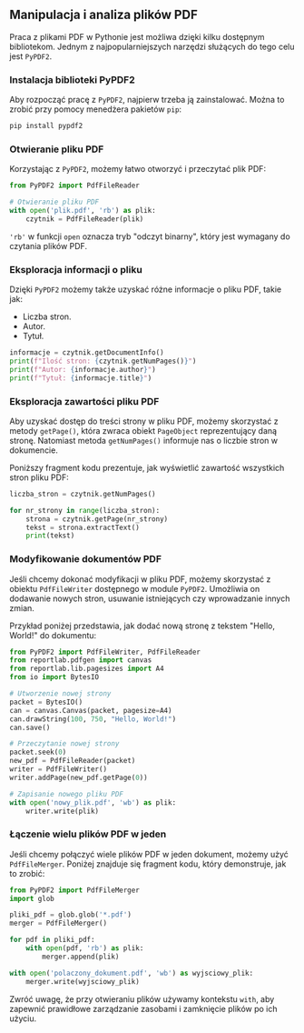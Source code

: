 ## Manipulacja i analiza plików PDF

Praca z plikami PDF w Pythonie jest możliwa dzięki kilku dostępnym bibliotekom. Jednym z najpopularniejszych narzędzi służących do tego celu jest `PyPDF2`.

### Instalacja biblioteki PyPDF2

Aby rozpocząć pracę z `PyPDF2`, najpierw trzeba ją zainstalować. Można to zrobić przy pomocy menedżera pakietów `pip`:

```bash
pip install pypdf2
```

### Otwieranie pliku PDF

Korzystając z `PyPDF2`, możemy łatwo otworzyć i przeczytać plik PDF:

```python
from PyPDF2 import PdfFileReader

# Otwieranie pliku PDF
with open('plik.pdf', 'rb') as plik:
    czytnik = PdfFileReader(plik)
```

`'rb'` w funkcji `open` oznacza tryb "odczyt binarny", który jest wymagany do czytania plików PDF.

### Eksploracja informacji o pliku

Dzięki `PyPDF2` możemy także uzyskać różne informacje o pliku PDF, takie jak:

- Liczba stron.
- Autor.
- Tytuł.

```python
informacje = czytnik.getDocumentInfo()
print(f"Ilość stron: {czytnik.getNumPages()}")
print(f"Autor: {informacje.author}")
print(f"Tytuł: {informacje.title}")
```

### Eksploracja zawartości pliku PDF

Aby uzyskać dostęp do treści strony w pliku PDF, możemy skorzystać z metody `getPage()`, która zwraca obiekt `PageObject` reprezentujący daną stronę. Natomiast metoda `getNumPages()` informuje nas o liczbie stron w dokumencie.

Poniższy fragment kodu prezentuje, jak wyświetlić zawartość wszystkich stron pliku PDF:

```python
liczba_stron = czytnik.getNumPages()

for nr_strony in range(liczba_stron):
    strona = czytnik.getPage(nr_strony)
    tekst = strona.extractText()
    print(tekst)
```

### Modyfikowanie dokumentów PDF

Jeśli chcemy dokonać modyfikacji w pliku PDF, możemy skorzystać z obiektu `PdfFileWriter` dostępnego w module `PyPDF2`. Umożliwia on dodawanie nowych stron, usuwanie istniejących czy wprowadzanie innych zmian.

Przykład poniżej przedstawia, jak dodać nową stronę z tekstem "Hello, World!" do dokumentu:

```python
from PyPDF2 import PdfFileWriter, PdfFileReader
from reportlab.pdfgen import canvas
from reportlab.lib.pagesizes import A4
from io import BytesIO

# Utworzenie nowej strony
packet = BytesIO()
can = canvas.Canvas(packet, pagesize=A4)
can.drawString(100, 750, "Hello, World!")
can.save()

# Przeczytanie nowej strony
packet.seek(0)
new_pdf = PdfFileReader(packet)
writer = PdfFileWriter()
writer.addPage(new_pdf.getPage(0))

# Zapisanie nowego pliku PDF
with open('nowy_plik.pdf', 'wb') as plik:
    writer.write(plik)
```

### Łączenie wielu plików PDF w jeden

Jeśli chcemy połączyć wiele plików PDF w jeden dokument, możemy użyć `PdfFileMerger`. Poniżej znajduje się fragment kodu, który demonstruje, jak to zrobić:

```python
from PyPDF2 import PdfFileMerger
import glob

pliki_pdf = glob.glob('*.pdf')
merger = PdfFileMerger()

for pdf in pliki_pdf:
    with open(pdf, 'rb') as plik:
        merger.append(plik)

with open('polaczony_dokument.pdf', 'wb') as wyjsciowy_plik:
    merger.write(wyjsciowy_plik)
```

Zwróć uwagę, że przy otwieraniu plików używamy kontekstu `with`, aby zapewnić prawidłowe zarządzanie zasobami i zamknięcie plików po ich użyciu.
